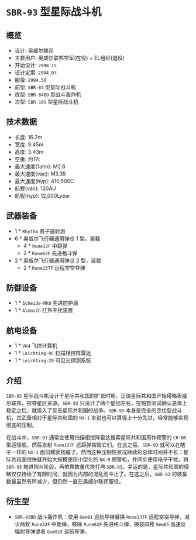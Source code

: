 # `SBR-93` 型星际战斗机

## 概览
  - 设计: 奥威尔联邦
  - 主要用户: 奥威尔联邦空军(在役) + EL组织(退役)
  - 开始设计: `2990.15`
  - 设计定案: `2994.03`
  - 服役: `2994.50`
  - 前型: `SBR-84` 型星际战斗机
  - 改型: `SBR-84BD` 型战斗轰炸机
  - 次型: `SBR-109` 型星际战斗机

## 技术数据
  - 长度: 16.2m
  - 宽度: 9.45m
  - 高度: 3.43m
  - 空重: 约17t
  - 最大速度(1atm): M2.6
  - 最大速度(vac): M3.35
  - 最大速度(hyp): 410,500C
  - 航程(vac): 120AU
  - 航程(hyp): 12,000Lyear

## 武器装备
  - 1 * `Rhythm` 离子速射炮
  - 6 * 奥威尔飞行器通用弹仓 1 型，装载
    - 4 * `Rune32F` 中距弹
    - 2 * `Rune62F` 先进格斗弹
  - 2 * 奥威尔飞行器通用弹仓 2 型，装载
    - 2 * `Rune137F` 远程空空导弹

## 防御设备
  - 1 * `Scheide-Mk0` 先进防护盾
  - 1 * `Almasih` 红外干扰装置

## 航电设备
  - 1 * `VK4` 飞控计算机
  - 1 * `Leichting-9C` 扫描相控阵雷达
  - 1 * `Leichting-29` 可见光探测系统

## 介绍

`SBR-93` 星际战斗机设计于星际共和国的扩张时期，正值星际共和国开始侵略奥威尔联邦，掠夺星区资源。`SBR-93` 只设计了两个星纪左右，在短暂测试确认总体上稳定之后，就投入了反击星际共和国的战争。`SBR-93` 本身是完全的空优型战斗机，其武备相对于星际共和国的 `NX-1` 来说也可以算得上十分先进，经常能够实现彻底的压制。

在战斗中，`SBR-93` 通常会使用扫描相控阵雷达搜索星际共和国用作预警的 `CR-NR` 型运输舰，然后发射 `Rune137F` 远距弹摧毁它们。在这之后，`SBR-93` 就可以在瞎子一样的 `NX-1` 面前耀武扬威了。然而这种压制性状况持续的总体时间并不长：星际共和国很快就开始大规模使用小型化的 `NX-R` 预警机，并同步使用电子干扰，将 `SBR-93` 拖进狗斗阶段，再依靠数量优势打垮 `SBR-93`。幸运的是，星际共和国的侵略仅仅持续了有限时间，就因为内部的混乱而中止了。在这之后，`SBR-93` 的装备数量虽然有所减少，但仍然一直在奥威尔联邦服役。

## 衍生型
- `SBR-93BD` 战斗轰炸机：使用 `Gem91` 巡航导弹替换 `Rune137F` 远程空空导弹，减少两枚 `Rune32F` 中距弹，移除 `Rune62F` 先进格斗弹，换装四枚 `Gem65` 高速反辐射导弹或者 `Gem91S` 巡航导弹。
